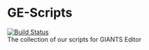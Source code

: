 # GE-Scripts
[![Build Status](https://travis-ci.org/TeamFSIModding/GE-Scripts.svg?branch=master)](https://travis-ci.org/TeamFSIModding/GE-Scripts)  
The collection of our scripts for GIANTS Editor

